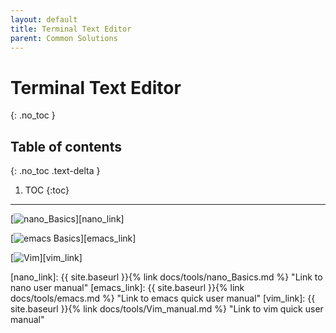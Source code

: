 ```yaml
---
layout: default
title: Terminal Text Editor
parent: Common Solutions
---
```


# Terminal Text Editor

{: .no_toc }

## Table of contents

{: .no_toc .text-delta }

1. TOC
   {:toc}

---

[![nano_Basics][nano_image]][nano_link] 

[![emacs Basics][emacs_image]][emacs_link] 

[![Vim][vim_image]][vim_link]

<!--- Link and Image References -->

[nano_link]: {{ site.baseurl }}{% link docs/tools/nano_Basics.md %} "Link to nano user manual"
[emacs_link]: {{ site.baseurl }}{% link docs/tools/emacs.md %} "Link to emacs quick user manual"
[vim_link]: {{ site.baseurl }}{% link docs/tools/Vim_manual.md %} "Link to vim quick user manual"

[nano_image]: https://www.saashub.com/images/app/service_logos/7/349d07650119/medium.png?1527364998 "Link to nano user manual"
[emacs_image]: https://emojis.slackmojis.com/emojis/images/1643514267/2368/emacs.png?1643514267 "Link to emacs quick user manual"
[vim_image]: https://emojis.slackmojis.com/emojis/images/1643514110/700/vim.png?1643514110 "Link to vim quick user manual"
